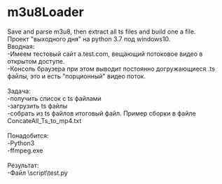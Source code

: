 # m3u8Loader
Save and parse m3u8, then extract all ts files and build one a file.
<br>
Проект "выходного дня" на python 3.7 под windows10.<br>
Вводная:<br>
-Имеем тестовый сайт a.test.com, вещающий потоковое видео в открытом доступе.<br>
-Консоль браузера при этом выводит постоянно догружающиеся .ts файлы, это и есть "порционный" видео поток.<br>
<br>
Задача:<br>
-получить список с ts файлами<br>
-загрузить ts файлы<br>
-собрать из ts файлов итоговый файл. Пример сборки в файле ConcateAll_Ts_to_mp4.txt<br>
<br>
Понадобится:<br>
-Python3<br>
-ffmpeg.exe<br>
<br>
Результат:<br>
-Файл \script\test.py<br>
